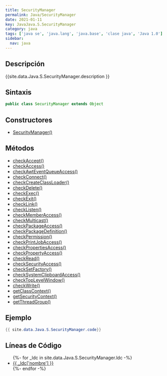 ```yaml
---
title: SecurityManager
permalink: Java/SecurityManager
date: 2021-01-11
key: JavaJava.S.SecurityManager
category: java
tags: ['java se', 'java.lang', 'java.base', 'clase java', 'Java 1.0']
sidebar: 
  nav: java
---
```


## Descripción
{{site.data.Java.S.SecurityManager.description }}

## Sintaxis
~~~java
public class SecurityManager extends Object
~~~

## Constructores
* [SecurityManager()](/Java/SecurityManager/SecurityManager/)

## Métodos
* [checkAccept()](/Java/SecurityManager/checkAccept)
* [checkAccess()](/Java/SecurityManager/checkAccess)
* [checkAwtEventQueueAccess()](/Java/SecurityManager/checkAwtEventQueueAccess)
* [checkConnect()](/Java/SecurityManager/checkConnect)
* [checkCreateClassLoader()](/Java/SecurityManager/checkCreateClassLoader)
* [checkDelete()](/Java/SecurityManager/checkDelete)
* [checkExec()](/Java/SecurityManager/checkExec)
* [checkExit()](/Java/SecurityManager/checkExit)
* [checkLink()](/Java/SecurityManager/checkLink)
* [checkListen()](/Java/SecurityManager/checkListen)
* [checkMemberAccess()](/Java/SecurityManager/checkMemberAccess)
* [checkMulticast()](/Java/SecurityManager/checkMulticast)
* [checkPackageAccess()](/Java/SecurityManager/checkPackageAccess)
* [checkPackageDefinition()](/Java/SecurityManager/checkPackageDefinition)
* [checkPermission()](/Java/SecurityManager/checkPermission)
* [checkPrintJobAccess()](/Java/SecurityManager/checkPrintJobAccess)
* [checkPropertiesAccess()](/Java/SecurityManager/checkPropertiesAccess)
* [checkPropertyAccess()](/Java/SecurityManager/checkPropertyAccess)
* [checkRead()](/Java/SecurityManager/checkRead)
* [checkSecurityAccess()](/Java/SecurityManager/checkSecurityAccess)
* [checkSetFactory()](/Java/SecurityManager/checkSetFactory)
* [checkSystemClipboardAccess()](/Java/SecurityManager/checkSystemClipboardAccess)
* [checkTopLevelWindow()](/Java/SecurityManager/checkTopLevelWindow)
* [checkWrite()](/Java/SecurityManager/checkWrite)
* [getClassContext()](/Java/SecurityManager/getClassContext)
* [getSecurityContext()](/Java/SecurityManager/getSecurityContext)
* [getThreadGroup()](/Java/SecurityManager/getThreadGroup)

## Ejemplo
~~~java
{{ site.data.Java.S.SecurityManager.code}}
~~~

## Líneas de Código
<ul>
{%- for _ldc in site.data.Java.S.SecurityManager.ldc -%}
   <li>
       <a href="{{_ldc['url'] }}">{{ _ldc['nombre'] }}</a>
   </li>
{%- endfor -%}
</ul>
